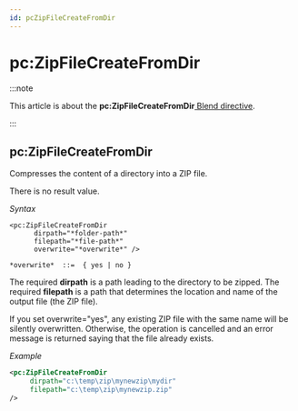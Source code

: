```yaml
---
id: pcZipFileCreateFromDir
---
```


# pc:ZipFileCreateFromDir




:::note

This article is about the **pc:ZipFileCreateFromDir**[ Blend directive](/Repositories/Blend_directives).

:::

## **pc:ZipFileCreateFromDir**

Compresses the content of a directory into a ZIP file.

There is no result value.

*Syntax*

```
<pc:ZipFileCreateFromDir
      dirpath="*folder-path*"
      filepath="*file-path*"
      overwrite="*overwrite*" />

*overwrite*  ::=  { yes | no }
```

The required **dirpath** is a path leading to the directory to be zipped. The required **filepath** is a path that determines the location and name of the output file (the ZIP file).

If you set overwrite="yes", any existing ZIP file with the same name will be silently overwritten. Otherwise, the operation is cancelled and an error message is returned saying that the file already exists.

*Example*

```xml
<pc:ZipFileCreateFromDir
     dirpath="c:\temp\zip\mynewzip\mydir"
     filepath="c:\temp\zip\mynewzip.zip"
/>
```

 